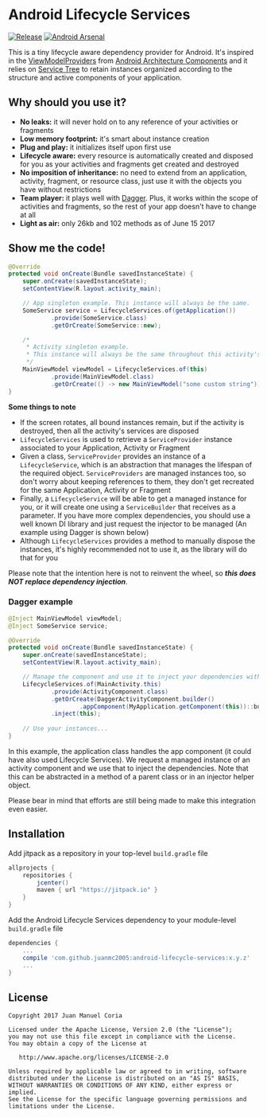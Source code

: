 # Android Lifecycle Services

[![Release](https://jitpack.io/v/juanmc2005/android-lifecycle-services.svg)](https://jitpack.io/#juanmc2005/android-lifecycle-services)
[![Android Arsenal]( https://img.shields.io/badge/Android%20Arsenal-Android%20Lifecycle%20Services-green.svg?style=flat )]( https://android-arsenal.com/details/1/6753 )

This is a tiny lifecycle aware dependency provider for Android. It's inspired in the [ViewModelProviders](https://developer.android.com/reference/android/arch/lifecycle/ViewModelProviders.html) from [Android Architecture Components](https://developer.android.com/topic/libraries/architecture/index.html) and it relies on [Service Tree](https://github.com/Zhuinden/service-tree) to retain instances organized according to the structure and active components of your application.

## Why should you use it?

- **No leaks:** it will never hold on to any reference of your activities or fragments
- **Low memory footprint:** it's smart about instance creation
- **Plug and play:** it initializes itself upon first use
- **Lifecycle aware:** every resource is automatically created and disposed for you as your activities and fragments get created and destroyed
- **No imposition of inheritance:** no need to extend from an application, activity, fragment, or resource class, just use it with the objects you have without restrictions
- **Team player:** it plays well with [Dagger](https://github.com/google/dagger). Plus, it works within the scope of activities and fragments, so the rest of your app doesn't have to change at all
- **Light as air:** only 26kb and 102 methods as of June 15 2017

## Show me the code!

```java
@Override
protected void onCreate(Bundle savedInstanceState) {
    super.onCreate(savedInstanceState);
    setContentView(R.layout.activity_main);

    // App singleton example. This instance will always be the same.
    SomeService service = LifecycleServices.of(getApplication())
            .provide(SomeService.class)
            .getOrCreate(SomeService::new);

    /*
     * Activity singleton example.
     * This instance will always be the same throughout this activity's lifecycle
     */
    MainViewModel viewModel = LifecycleServices.of(this)
            .provide(MainViewModel.class)
            .getOrCreate(() -> new MainViewModel("some custom string"));
}
```

**Some things to note**

- If the screen rotates, all bound instances remain, but if the activity is destroyed, then all the activity's services are disposed
- `LifecycleServices` is used to retrieve a `ServiceProvider` instance associated to your Application, Activity or Fragment
- Given a class, `ServiceProvider` provides an instance of a `LifecycleService`, which is an abstraction that manages the lifespan of the required object. `ServiceProviders` are managed instances too, so don't worry about keeping references to them, they don't get recreated for the same Application, Activity or Fragment
- Finally, a `LifecycleService` will be able to get a managed instance for you, or it will create one using a `ServiceBuilder` that receives as a parameter. If you have more complex dependencies, you should use a well known DI library and just request the injector to be managed (An example using Dagger is shown below)
- Although `LifecycleServices` provides a method to manually dispose the instances, it's highly recommended not to use it, as the library will do that for you

Please note that the intention here is not to reinvent the wheel, so ***this does NOT replace dependency injection***.

### Dagger example

```java
@Inject MainViewModel viewModel;
@Inject SomeService service;

@Override
protected void onCreate(Bundle savedInstanceState) {
    super.onCreate(savedInstanceState);
    setContentView(R.layout.activity_main);

    // Manage the component and use it to inject your dependencies with your custom scopes
    LifecycleServices.of(MainActivity.this)
            .provide(ActivityComponent.class)
            .getOrCreate(DaggerActivityComponent.builder()
                    .appComponent(MyApplication.getComponent(this))::build)
            .inject(this);
            
    // Use your instances...
}
```

In this example, the application class handles the app component (it could have also used Lifecycle Services). We request a managed instance of an activity component and we use that to inject the dependencies. Note that this can be abstracted in a method of a parent class or in an injector helper object.

Please bear in mind that efforts are still being made to make this integration even easier.

## Installation

Add jitpack as a repository in your top-level `build.gradle` file

```gradle
allprojects {
    repositories {
        jcenter()
        maven { url "https://jitpack.io" }
    }
}
```

Add the Android Lifecycle Services dependency to your module-level `build.gradle` file

```gradle
dependencies {
    ...
    compile 'com.github.juanmc2005:android-lifecycle-services:x.y.z'
    ...
}
```

## License

```
Copyright 2017 Juan Manuel Coria

Licensed under the Apache License, Version 2.0 (the "License");
you may not use this file except in compliance with the License.
You may obtain a copy of the License at

   http://www.apache.org/licenses/LICENSE-2.0

Unless required by applicable law or agreed to in writing, software
distributed under the License is distributed on an "AS IS" BASIS,
WITHOUT WARRANTIES OR CONDITIONS OF ANY KIND, either express or implied.
See the License for the specific language governing permissions and
limitations under the License.
```

